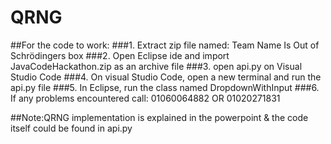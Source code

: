 # QRNG
##For the code to work: 
###1. Extract zip file named: Team Name Is Out of Schrödingers box
###2. Open Eclipse ide and import JavaCodeHackathon.zip as an archive file
###3. open api.py on Visual Studio Code
###4. On visual Studio Code, open a new terminal and run the api.py file
###5. In Eclipse, run the class named DropdownWithInput
###6. If any problems encountered call: 01060064882 OR 01020271831

##Note:QRNG implementation is explained in the powerpoint & the code itself could be found in api.py
